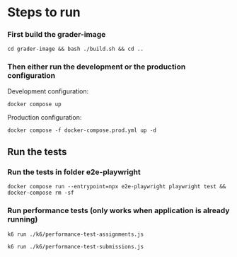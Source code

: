 # Steps to run

### First build the grader-image

    cd grader-image && bash ./build.sh && cd ..

### Then either run the development or the production configuration

Development configuration:

    docker compose up

Production configuration:

    docker compose -f docker-compose.prod.yml up -d


## Run the tests

### Run the tests in folder e2e-playwright

    docker compose run --entrypoint=npx e2e-playwright playwright test && docker-compose rm -sf

### Run performance tests (only works when application is already running)

    k6 run ./k6/performance-test-assignments.js

    k6 run ./k6/performance-test-submissions.js
